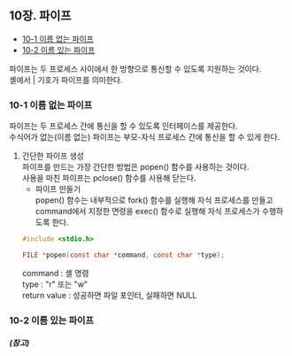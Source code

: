  ## 10장. **파이프**

  * [10-1 이름 없는 파이프](#10-1-이름-없는-파이프)
  * [10-2 이름 있는 파이프](#10-2-이름-있는-파이프)

파이프는 두 프로세스 사이에서 한 방향으로 통신할 수 있도록 지원하는 것이다.  
셸에서 | 기호가 파이프를 의미한다.

### 10-1 이름 없는 파이프  
파이프는 두 프로세스 간에 통신을 할 수 있도록 인터페이스를 제공한다.  
수식어가 없는(이름 없는) 파이프는 부모-자식 프로세스 간에 통신을 할 수 있게 한다.  

1. 간단한 파이프 생성  
파이프를 만드는 가장 간단한 방법은 popen() 함수를 사용하는 것이다.  
사용을 마친 파이프는 pclose() 함수를 사용해 닫는다.  
    * 파이프 만들기  
    popen() 함수는 내부적으로 fork() 함수를 실행해 자식 프로세스를 만들고 command에서 지정한 면령을 exec() 함수로 실행해 자식 프로세스가 수행하도록 한다.  
    ``` c
    #include <stdio.h>

    FILE *popen(const char *command, const char *type);
    ```
    command : 셸 명령  
    type : "r" 또는 "w"  
    return value : 성공하면 파일 포인터, 실패하면 NULL

### 10-2 이름 있는 파이프  

##### (참고) 